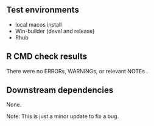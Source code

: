 ## Test environments
* local macos install
* Win-builder (devel and release)
* Rhub

## R CMD check results
There were no ERRORs, WARNINGs, or relevant NOTEs .

## Downstream dependencies
None.

Note: This is just a minor update to fix a bug.

